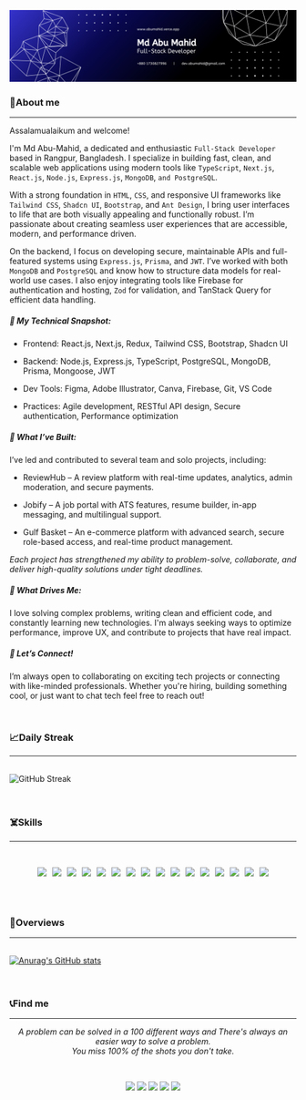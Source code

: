 
![Front-end Developer](./images/banner.png)
### 🤵About me 
---

Assalamualaikum and welcome! 

I'm Md Abu-Mahid, a dedicated and enthusiastic `Full-Stack Developer` based in Rangpur, Bangladesh. I specialize in building fast, clean, and scalable web applications using modern tools like `TypeScript`, `Next.js`, `React.js`, `Node.js`, `Express.js`, `MongoDB`, `and PostgreSQL`.

With a strong foundation in `HTML`, `CSS`, and responsive UI frameworks like `Tailwind CSS`, `Shadcn UI`, `Bootstrap`, and `Ant Design`, I bring user interfaces to life that are both visually appealing and functionally robust. I’m passionate about creating seamless user experiences that are accessible, modern, and performance driven.

On the backend, I focus on developing secure, maintainable APIs and full-featured systems using `Express.js`, `Prisma`, and `JWT`. I’ve worked with both `MongoDB` and `PostgreSQL` and know how to structure data models for real-world use cases. I also enjoy integrating tools like Firebase for authentication and hosting, `Zod` for validation, and TanStack Query for efficient data handling.

##### 🔧 My Technical Snapshot:

 - Frontend: React.js, Next.js, Redux, Tailwind CSS, Bootstrap, Shadcn UI

 - Backend: Node.js, Express.js, TypeScript, PostgreSQL, MongoDB, Prisma, Mongoose, JWT

 - Dev Tools: Figma, Adobe Illustrator, Canva, Firebase, Git, VS Code

 - Practices: Agile development, RESTful API design, Secure authentication, Performance optimization

##### 🚀 What I’ve Built:
I’ve led and contributed to several team and solo projects, including:

 - ReviewHub – A review platform with real-time updates, analytics, admin moderation, and secure payments.

 - Jobify – A job portal with ATS features, resume builder, in-app messaging, and multilingual support.

 - Gulf Basket – An e-commerce platform with advanced search, secure role-based access, and real-time product management.

*Each project has strengthened my ability to problem-solve, collaborate, and deliver high-quality solutions under tight deadlines.*

##### 💬 What Drives Me:

I love solving complex problems, writing clean and efficient code, and constantly learning new technologies. I'm always seeking ways to optimize performance, improve UX, and contribute to projects that have real impact.

##### 🤝 Let’s Connect!

I’m always open to collaborating on exciting tech projects or connecting with like-minded professionals. Whether you're hiring, building something cool, or just want to chat tech feel free to reach out!

<br/>

### 📈Daily Streak
---
<br/>
<div style="width: 100%; display: flex; justify-content: center; overflow: hidden;">
  <img src="https://streak-stats.demolab.com?user=md-maruf-billa&hide_border=true&card_width=1280&card_height=360" alt="GitHub Streak" style="width: 100%; height: auto;" />
</div>

<br/>
<br/>


### ☠️Skills
---
<br/>
<p align="center" style="display:flex; align-items:center; gap:10px; flex-wrap:wrap; justify-content:center;">
  <image src="./icons/next.png " />
  <image src="./icons/react.png" />
  <image src="./icons/redux.png" />
  <image src="./icons/JavaScript.png" />
  <image src="./icons/typescript.png" />
  <image src="./icons/node.png" />
  <image src="./icons/express.png" />
  <image src="./icons/mongo.png" />
  <image src="./icons/mongoose.png" />
  <image src="./icons/sql.png" />
  <image src="./icons/prisma.png" />
  <image src="./icons/firebase.png" />
  <image src="./icons/tailwind.png" />
  <image src="./icons/Bootsrap.png" />
  <image src="./icons/css.png" />
  <image src="./icons/HTML.png" />
</p>

<br/>
<br/>


### 🔦Overviews
---
<br/>
<div style="width: 100%; display: flex; justify-content: center;">
  <a style="width:100%" href="https://github.com/anuraghazra/github-readme-stats">
    <img src="https://github-readme-stats.vercel.app/api?username=md-maruf-billa" alt="Anurag's GitHub stats" style="width: 100%; height: auto;" />
  </a>
</div>

<br/>
<br/>

### 📞Find me

---
<p align="center">
   <i>A problem can be solved in a 100 different ways and There's always an easier way to solve a problem.</i>
   <br>
   <i>You miss 100% of the shots you don't take.</i>
</p>      
<br/>
<div style="display:flex; align-items:center; gap:10px; flex-wrap:wrap; justify-content:center;">

<a target="_blank" href="https://abumahid-portfolio.netlify.app/"><img src="https://img.shields.io/badge/-WEB-FF4088?style=for-the-badge&logo=Hugo&logoColor=white"></img></a>
	<a target="_blank" href="https://www.linkedin.com/in/md-abu-mahid-islam/"><img src="https://img.shields.io/badge/-LinkedIn-0077B5?style=for-the-badge&logo=Linkedin&logoColor=white"></img></a>
<a target="_blank" href="mailto:dev.abumahid@gmail.com"><img src="https://img.shields.io/badge/-Gmail-D14836?style=for-the-badge&logo=Gmail&logoColor=white"></img></a>
<a target="_blank" href="https://medium.com/@mdaabumahidislam"><img src="https://img.shields.io/badge/-Medium-12100E?style=for-the-badge&logo=Medium&logoColor=white"></img></a>
<a target="_blank" href="https://x.com/Abumahidislam"><img src="https://img.shields.io/badge/-Twitter-1DA1F2?style=for-the-badge&logo=Twitter&logoColor=white"></img></a>


</div>

